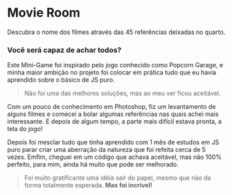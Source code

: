 # Movie Room
 Descubra o nome dos filmes através das 45 referências deixadas no quarto.
 
 
 ### Você será capaz de achar todos?


Este Mini-Game foi inspirado pelo jogo conhecido como Popcorn Garage, e minha maior ambição no projeto foi colocar em prática tudo que eu havia aprendido sobre o básico de JS puro. 

>Não foi uma das melhores soluções, mas ao meu ver ficou aceitável.

Com um pouco de conhecimento em Photoshop, fiz um levantamento de alguns filmes e comecei a bolar algumas referências nas quais achei mais interessante. E depois de algum tempo, a parte mais difícil estava pronta, a tela do jogo!

Depois foi mesclar tudo que tinha aprendido com 1 mês de estudos em JS puro parar criar uma aberração da natureza que foi refeita cerca de 5 vezes. Emfim, cheguei em um código que achava aceitável, mas não 100% perfeito, para mim, ainda há muito que pode ser melhorado.

>Foi muito gratificante uma idéia sair do papel, mesmo que não da forma totalmente esperada. **Mas foi incrivel!**

